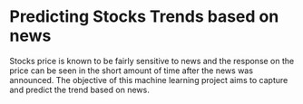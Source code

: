 # Predicting Stocks Trends based on news

Stocks price is known to be fairly sensitive to news and the response on the price can be seen in the short amount of time after the news was announced. The objective of this machine learning project aims to capture and predict the trend based on news.